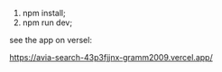 1) npm install;
2) npm run dev;

see the app on versel:

https://avia-search-43p3fjjnx-gramm2009.vercel.app/
